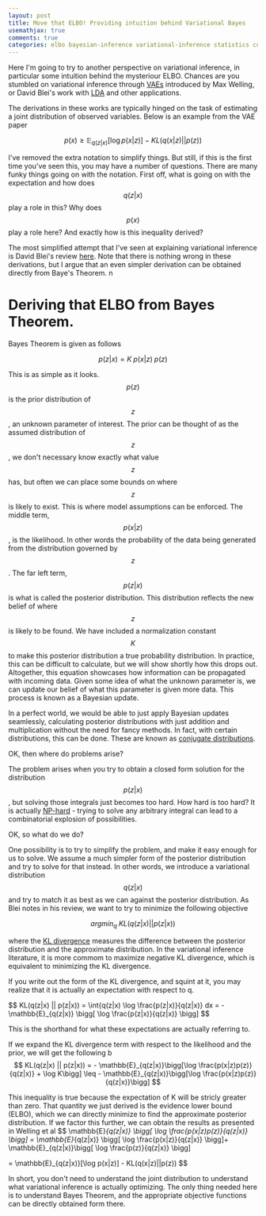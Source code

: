 ```yaml
---
layout: post
title: Move that ELBO! Providing intuition behind Variational Bayes
usemathjax: true
comments: true
categories: elbo bayesian-inference variational-inference statistics computer-science data-science
---
```


Here I'm going to try to another perspective on variational inference, in particular some intuition behind the mysteriour ELBO.
Chances are you stumbled on variational inference through [VAEs](https://arxiv.org/pdf/1312.6114.pdf) introduced by Max Welling, or David Blei's work with [LDA](http://jmlr.org/papers/volume3/blei03a/blei03a.pdf) and other applications.

The derivations in these works are typically hinged on the task of estimating a joint distribution of observed variables.  Below is an example from the VAE paper

$$
p(x) \geq \mathbb{E}_{q(z|x)}[\log p(x|z)] - KL(q(x|z)||p(z))
$$

I've removed the extra notation to simplify things.  But still, if this is the first time you've seen this, you may have a number of questions.  There are many funky things going on with the notation.  First off, what is going on with the expectation and how does $$q(z|x)$$ play a role in this? Why does $$p(x)$$ play a role here? And exactly how is this inequality derived?

The most simplified attempt that I've seen at explaining variational inference is David Blei's review [here](https://amstat.tandfonline.com/doi/pdf/10.1080/01621459.2017.1285773?needAccess=true).  Note that there is nothing wrong in these derivations, but I argue that an even simpler derivation can be obtained directly from Baye's Theorem.
n
# Deriving that ELBO from Bayes Theorem.

Bayes Theorem is given as follows

$$
p(z | x) =  K \; p(x|z) \; p(z)
$$

This is as simple as it looks.  $$p(z)$$ is the prior distribution of $$z$$, an unknown parameter of interest. The prior can be thought of as the assumed distribution of $$z$$, we don't necessary know exactly what value $$z$$ has, but often we can place some bounds on where $$z$$ is likely to exist. This is where model assumptions can be enforced.
The middle term, $$p(x|z)$$, is the likelihood.  In other words the probability of the data being generated from the distribution governed by $$z$$.
The far left term, $$p(z|x)$$ is what is called the posterior distribution.  This distribution reflects the new belief of where $$z$$ is likely to be found.
We have included a normalization constant $$K$$ to make this posterior distribution a true probability distribution. In practice, this can be difficult to calculate, but we will show shortly how this drops out. Altogether, this equation showcases how information can be propagated with incoming data. Given some idea of what the unknown parameter is, we can update our belief of what this parameter is given more data.  This process is known as a Bayesian update.

In a perfect world, we would be able to just apply Bayesian updates seamlessly, calculating posterior distributions with just addition and multiplication without the need for fancy methods.  In fact, with certain distributions, this can be done.  These are known as [conjugate distributions](https://en.wikipedia.org/wiki/Conjugate_prior).

OK, then where do problems arise?

The problem arises when you try to obtain a closed form solution for the distribution $$p(z|x)$$, but solving those integrals just becomes too hard.
How hard is too hard?  It is actually [NP-hard](https://www.sciencedirect.com/science/article/abs/pii/000437029390036B) - trying to solve any arbitrary integral can lead to a combinatorial explosion of possibilities.

OK, so what do we do?

One possibility is to try to simplify the problem, and make it easy enough for us to solve. We assume a much simpler form of the posterior distribution and try to solve for that instead.
In other words, we introduce a variational distribution $$q(z|x)$$ and try to match it as best as we can against the posterior distribution. As Blei notes in his review, we want to try to minimize the following objective

$$
argmin_q \; KL(q(z|x) || p(z|x))
$$

where the [KL divergence](https://en.wikipedia.org/wiki/Kullback%E2%80%93Leibler_divergence) measures the difference between the posterior distribution and the approximate distribution.  In the variational inference literature, it is more commom to maximize negative KL divergence, which is equivalent to minimizing the KL divergence.

If you write out the form of the KL divergence, and squint at it, you may realize that it is actually an expectation with respect to q.

$$
KL(q(z|x) || p(z|x)) = \int{q(z|x) \log \frac{p(z|x)}{q(z|x)} dx = - \mathbb{E}_{q(z|x)} \bigg[ \log \frac{p(z|x)}{q(z|x)} \bigg]
$$

This is the shorthand for what these expectations are actually referring to.

If we expand the KL divergence term with respect to the likelihood and the prior, we will get the following
b
$$
KL(q(z|x) || p(z|x)) = - \mathbb{E}_{q(z|x)}\bigg[\log \frac{p(x|z)p(z)}{q(z|x)} + \log K\bigg] \leq - \mathbb{E}_{q(z|x)}\bigg[\log \frac{p(x|z)p(z)}{q(z|x)}\bigg]
$$

This inequality is true because the expectation of K will be stricly greater than zero. That quantity we just derived is the evidence lower bound (ELBO), which we can directly minimize to find the approximate posterior distribution.  If we factor this further, we can obtain the results as presented in Welling et al
$$
\mathbb{E}_{q(z|x)} \bigg[ \log \frac{p(x|z)p(z)}{q(z|x)} \bigg] = \mathbb{E}_{q(z|x)} \bigg[ \log \frac{p(x|z)}{q(z|x)} \bigg]+ \mathbb{E}_{q(z|x)}\bigg[ \log \frac{p(z)}{q(z|x)} \bigg]


= \mathbb{E}_{q(z|x)}[\log p(x|z)] - KL(q(x|z)||p(z))
$$

In short, you don't need to understand the joint distribution to understand what variational inference is actually optimizing. The only thing needed here is to understand Bayes Theorem, and the appropriate objective functions can be directly obtained form there.